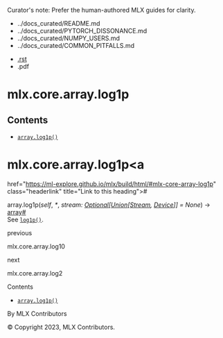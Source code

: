 Curator's note: Prefer the human-authored MLX guides for clarity.
- ../docs_curated/README.md
- ../docs_curated/PYTORCH_DISSONANCE.md
- ../docs_curated/NUMPY_USERS.md
- ../docs_curated/COMMON_PITFALLS.md


<div id="main-content" class="bd-main" role="main">

<div class="sbt-scroll-pixel-helper">

</div>

<div class="bd-content">

<div class="bd-article-container">

<div class="bd-header-article d-print-none">

<div class="header-article-items header-article__inner">

<div class="header-article-items__start">

<div class="header-article-item">

<span class="fa-solid fa-bars"></span>

</div>

</div>

<div class="header-article-items__end">

<div class="header-article-item">

<div class="article-header-buttons">

<a href="https://github.com/ml-explore/mlx"
class="btn btn-sm btn-source-repository-button"
data-bs-placement="bottom" data-bs-toggle="tooltip" target="_blank"
title="Source repository"><span class="btn__icon-container"> <em></em>
</span></a>

<div class="dropdown dropdown-download-buttons">

- <a
  href="https://ml-explore.github.io/mlx/build/html/_sources/python/_autosummary/mlx.core.array.log1p.rst"
  class="btn btn-sm btn-download-source-button dropdown-item"
  data-bs-placement="left" data-bs-toggle="tooltip" target="_blank"
  title="Download source file"><span class="btn__icon-container">
  <em></em> </span> <span class="btn__text-container">.rst</span></a>
- <span class="btn__icon-container"> </span>
  <span class="btn__text-container">.pdf</span>

</div>

<span class="btn__icon-container"> </span>

<span class="fa-solid fa-list"></span>

</div>

</div>

</div>

</div>

</div>

<div id="jb-print-docs-body" class="onlyprint">

# mlx.core.array.log1p

<div id="print-main-content">

<div id="jb-print-toc">

<div>

## Contents

</div>

- <a
  href="https://ml-explore.github.io/mlx/build/html/#mlx.core.array.log1p"
  class="reference internal nav-link"><span class="pre"><code
  class="docutils literal notranslate">array.log1p()</code></span></a>

</div>

</div>

</div>

<div id="searchbox">

</div>

<div id="mlx-core-array-log1p" class="section">

# mlx.core.array.log1p<a
href="https://ml-explore.github.io/mlx/build/html/#mlx-core-array-log1p"
class="headerlink" title="Link to this heading">#</a>

<span class="sig-prename descclassname"><span class="pre">array.</span></span><span class="sig-name descname"><span class="pre">log1p</span></span><span class="sig-paren">(</span>*<span class="n"><span class="pre">self</span></span>*, *<span class="o"><span class="pre">\*</span></span>*, *<span class="n"><span class="pre">stream</span></span><span class="p"><span class="pre">:</span></span><span class="w"> </span><span class="n"><a href="https://docs.python.org/3/library/typing.html#typing.Optional"
class="reference external" title="(in Python v3.13)"><span
class="pre">Optional</span></a><span class="p"><span class="pre">\[</span></span><a href="https://docs.python.org/3/library/typing.html#typing.Union"
class="reference external" title="(in Python v3.13)"><span
class="pre">Union</span></a><span class="p"><span class="pre">\[</span></span><a
href="https://ml-explore.github.io/mlx/build/html/python/_autosummary/stream_class.html#mlx.core.Stream"
class="reference internal" title="mlx.core.Stream"><span
class="pre">Stream</span></a><span class="p"><span class="pre">,</span></span><span class="w"> </span><a
href="https://ml-explore.github.io/mlx/build/html/python/_autosummary/mlx.core.Device.html#mlx.core.Device"
class="reference internal" title="mlx.core.Device"><span
class="pre">Device</span></a><span class="p"><span class="pre">\]</span></span><span class="p"><span class="pre">\]</span></span></span><span class="w"> </span><span class="o"><span class="pre">=</span></span><span class="w"> </span><span class="default_value"><span class="pre">None</span></span>*<span class="sig-paren">)</span> <span class="sig-return"><span class="sig-return-icon">→</span> <span class="sig-return-typehint"><a
href="https://ml-explore.github.io/mlx/build/html/python/_autosummary/mlx.core.array.html#mlx.core.array"
class="reference internal" title="mlx.core.array"><span
class="pre">array</span></a></span></span><a
href="https://ml-explore.github.io/mlx/build/html/#mlx.core.array.log1p"
class="headerlink" title="Link to this definition">#</a>  
See <a
href="https://ml-explore.github.io/mlx/build/html/python/_autosummary/mlx.core.log1p.html#mlx.core.log1p"
class="reference internal" title="mlx.core.log1p"><span
class="pre"><code class="sourceCode python">log1p()</code></span></a>.

</div>

<div class="prev-next-area">

<a
href="https://ml-explore.github.io/mlx/build/html/python/_autosummary/mlx.core.array.log10.html"
class="left-prev" title="previous page"><em></em></a>

<div class="prev-next-info">

previous

mlx.core.array.log10

</div>

<a
href="https://ml-explore.github.io/mlx/build/html/python/_autosummary/mlx.core.array.log2.html"
class="right-next" title="next page"></a>

<div class="prev-next-info">

next

mlx.core.array.log2

</div>

</div>

</div>

<div class="bd-sidebar-secondary bd-toc">

<div class="sidebar-secondary-items sidebar-secondary__inner">

<div class="sidebar-secondary-item">

<div class="page-toc tocsection onthispage">

Contents

</div>

- <a
  href="https://ml-explore.github.io/mlx/build/html/#mlx.core.array.log1p"
  class="reference internal nav-link"><span class="pre"><code
  class="docutils literal notranslate">array.log1p()</code></span></a>

</div>

</div>

</div>

</div>

<div class="bd-footer-content__inner container">

<div class="footer-item">

By MLX Contributors

</div>

<div class="footer-item">

© Copyright 2023, MLX Contributors.  

</div>

<div class="footer-item">

</div>

<div class="footer-item">

</div>

</div>

</div>
